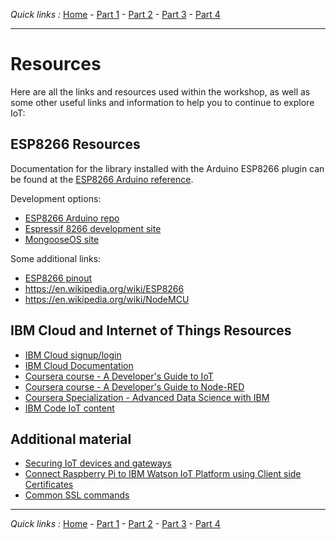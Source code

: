 *Quick links :*
[Home](/README.md) - [Part 1](part1/README.md) - [Part 2](part2/README.md) - [Part 3](part3/README.md) - [Part 4](part4/README.md)
***

# Resources

Here are all the links and resources used within the workshop, as well as some other useful links and information to help you to continue to explore IoT:

## ESP8266 Resources

Documentation for the library installed with the Arduino ESP8266 plugin can be found at the [ESP8266 Arduino reference](https://arduino-esp8266.readthedocs.io/en/2.4.1/).

Development options:

- [ESP8266 Arduino repo](https://github.com/esp8266/Arduino)
- [Espressif 8266 development site](https://www.espressif.com/en/support/explore/get-started/esp8266/getting-started-guide)
- [MongooseOS site](https://mongoose-os.com)

Some additional links:

- [ESP8266 pinout](https://circuits4you.com/2017/12/31/nodemcu-pinout/)
- <https://en.wikipedia.org/wiki/ESP8266>
- <https://en.wikipedia.org/wiki/NodeMCU>

## IBM Cloud and Internet of Things Resources

- [IBM Cloud signup/login](https://ibm.biz/BdZaRT)
- [IBM Cloud Documentation](https://console.bluemix.net/docs/)
- [Coursera course - A Developer's Guide to IoT](https://www.coursera.org/learn/developer-iot)
- [Coursera course - A Developer's Guide to Node-RED](https://www.coursera.org/learn/developer-nodered)
- [Coursera Specialization - Advanced Data Science with IBM](https://www.coursera.org/specializations/advanced-data-science-ibm)
- [IBM Code IoT content](https://developer.ibm.com/code/technologies/iot/)

## Additional material

- [Securing IoT devices and gateways](https://www.ibm.com/developerworks/library/iot-trs-secure-iot-solutions1/index.html)
- [Connect Raspberry Pi to IBM Watson IoT Platform using Client side Certificates](https://developer.ibm.com/recipes/tutorials/connect-raspberry-pi-to-ibm-watson-iot-platform-using-client-side-certificates/)
- [Common SSL commands](https://www.sslshopper.com/article-most-common-openssl-commands.html)

***
*Quick links :*
[Home](/README.md) - [Part 1](part1/README.md) - [Part 2](part2/README.md) - [Part 3](part3/README.md) - [Part 4](part4/README.md)
